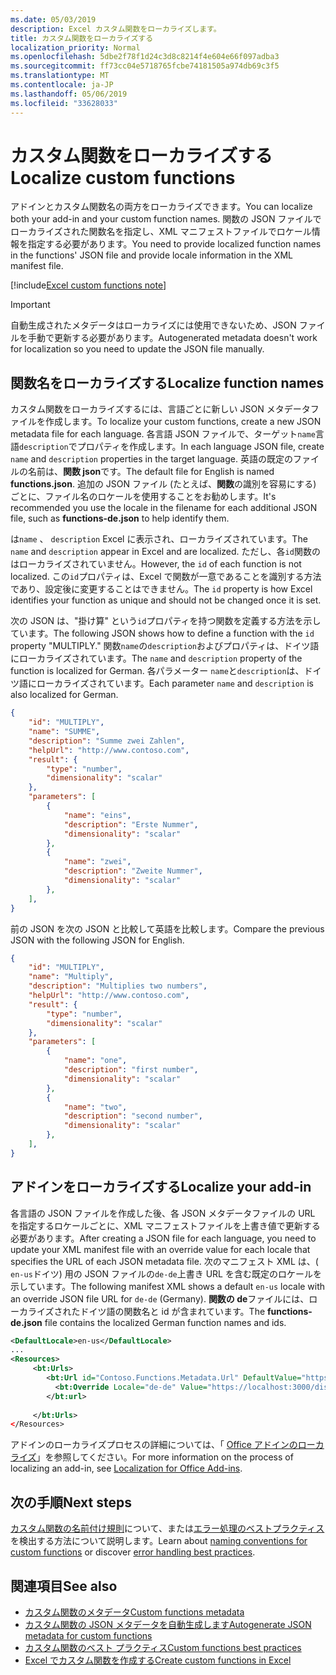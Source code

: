 ```yaml
---
ms.date: 05/03/2019
description: Excel カスタム関数をローカライズします。
title: カスタム関数をローカライズする
localization_priority: Normal
ms.openlocfilehash: 5dbe2f78f1d24c3d8c8214f4e604e66f097adba3
ms.sourcegitcommit: ff73cc04e5718765fcbe74181505a974db69c3f5
ms.translationtype: MT
ms.contentlocale: ja-JP
ms.lasthandoff: 05/06/2019
ms.locfileid: "33628033"
---
```

# <a name="localize-custom-functions"></a><span data-ttu-id="1aead-103">カスタム関数をローカライズする</span><span class="sxs-lookup"><span data-stu-id="1aead-103">Localize custom functions</span></span>

<span data-ttu-id="1aead-104">アドインとカスタム関数名の両方をローカライズできます。</span><span class="sxs-lookup"><span data-stu-id="1aead-104">You can localize both your add-in and your custom function names.</span></span> <span data-ttu-id="1aead-105">関数の JSON ファイルでローカライズされた関数名を指定し、XML マニフェストファイルでロケール情報を指定する必要があります。</span><span class="sxs-lookup"><span data-stu-id="1aead-105">You need to provide localized function names in the functions' JSON file and provide locale information in the XML manifest file.</span></span>

[!include[Excel custom functions note](../includes/excel-custom-functions-note.md)]

>[!IMPORTANT]
> <span data-ttu-id="1aead-106">自動生成されたメタデータはローカライズには使用できないため、JSON ファイルを手動で更新する必要があります。</span><span class="sxs-lookup"><span data-stu-id="1aead-106">Autogenerated metadata doesn't work for localization so you need to update the JSON file manually.</span></span>

## <a name="localize-function-names"></a><span data-ttu-id="1aead-107">関数名をローカライズする</span><span class="sxs-lookup"><span data-stu-id="1aead-107">Localize function names</span></span>

<span data-ttu-id="1aead-108">カスタム関数をローカライズするには、言語ごとに新しい JSON メタデータファイルを作成します。</span><span class="sxs-lookup"><span data-stu-id="1aead-108">To localize your custom functions, create a new JSON metadata file for each language.</span></span> <span data-ttu-id="1aead-109">各言語 JSON ファイルで、ターゲット`name`言語`description`でプロパティを作成します。</span><span class="sxs-lookup"><span data-stu-id="1aead-109">In each language JSON file, create `name` and `description` properties in the target language.</span></span> <span data-ttu-id="1aead-110">英語の既定のファイルの名前は、**関数 json**です。</span><span class="sxs-lookup"><span data-stu-id="1aead-110">The default file for English is named **functions.json**.</span></span> <span data-ttu-id="1aead-111">追加の JSON ファイル (たとえば、**関数**の識別を容易にする) ごとに、ファイル名のロケールを使用することをお勧めします。</span><span class="sxs-lookup"><span data-stu-id="1aead-111">It's recommended you use the locale in the filename for each additional JSON file, such as **functions-de.json** to help identify them.</span></span>

<span data-ttu-id="1aead-112">は`name` 、 `description` Excel に表示され、ローカライズされています。</span><span class="sxs-lookup"><span data-stu-id="1aead-112">The `name` and `description` appear in Excel and are localized.</span></span> <span data-ttu-id="1aead-113">ただし、各`id`関数のはローカライズされていません。</span><span class="sxs-lookup"><span data-stu-id="1aead-113">However, the `id` of each function is not localized.</span></span> <span data-ttu-id="1aead-114">この`id`プロパティは、Excel で関数が一意であることを識別する方法であり、設定後に変更することはできません。</span><span class="sxs-lookup"><span data-stu-id="1aead-114">The `id` property is how Excel identifies your function as unique and should not be changed once it is set.</span></span>

<span data-ttu-id="1aead-115">次の JSON は、"掛け算" という`id`プロパティを持つ関数を定義する方法を示しています。</span><span class="sxs-lookup"><span data-stu-id="1aead-115">The following JSON shows how to define a function with the `id` property "MULTIPLY."</span></span> <span data-ttu-id="1aead-116">関数`name`の`description`およびプロパティは、ドイツ語にローカライズされています。</span><span class="sxs-lookup"><span data-stu-id="1aead-116">The `name` and `description` property of the function is localized for German.</span></span> <span data-ttu-id="1aead-117">各パラメーター `name`と`description`は、ドイツ語にローカライズされています。</span><span class="sxs-lookup"><span data-stu-id="1aead-117">Each parameter `name` and `description` is also localized for German.</span></span>

```JSON
{
    "id": "MULTIPLY",
    "name": "SUMME",
    "description": "Summe zwei Zahlen",
    "helpUrl": "http://www.contoso.com",
    "result": {
        "type": "number",
        "dimensionality": "scalar"
    },
    "parameters": [
        {
            "name": "eins",
            "description": "Erste Nummer",
            "dimensionality": "scalar"
        },
        {
            "name": "zwei",
            "description": "Zweite Nummer",
            "dimensionality": "scalar"
        },
    ],
}
```

<span data-ttu-id="1aead-118">前の JSON を次の JSON と比較して英語を比較します。</span><span class="sxs-lookup"><span data-stu-id="1aead-118">Compare the previous JSON with the following JSON for English.</span></span>

```JSON
{
    "id": "MULTIPLY",
    "name": "Multiply",
    "description": "Multiplies two numbers",
    "helpUrl": "http://www.contoso.com",
    "result": {
        "type": "number",
        "dimensionality": "scalar"
    },
    "parameters": [
        {
            "name": "one",
            "description": "first number",
            "dimensionality": "scalar"
        },
        {
            "name": "two",
            "description": "second number",
            "dimensionality": "scalar"
        },
    ],
}
```

## <a name="localize-your-add-in"></a><span data-ttu-id="1aead-119">アドインをローカライズする</span><span class="sxs-lookup"><span data-stu-id="1aead-119">Localize your add-in</span></span>

<span data-ttu-id="1aead-120">各言語の JSON ファイルを作成した後、各 JSON メタデータファイルの URL を指定するロケールごとに、XML マニフェストファイルを上書き値で更新する必要があります。</span><span class="sxs-lookup"><span data-stu-id="1aead-120">After creating a JSON file for each language, you need to update your XML manifest file with an override value for each locale that specifies the URL of each JSON metadata file.</span></span> <span data-ttu-id="1aead-121">次のマニフェスト XML は、( `en-us`ドイツ) 用の JSON ファイルの`de-de`上書き URL を含む既定のロケールを示しています。</span><span class="sxs-lookup"><span data-stu-id="1aead-121">The following manifest XML shows a default `en-us` locale with an override JSON file URL for `de-de` (Germany).</span></span> <span data-ttu-id="1aead-122">**関数の de**ファイルには、ローカライズされたドイツ語の関数名と id が含まれています。</span><span class="sxs-lookup"><span data-stu-id="1aead-122">The **functions-de.json** file contains the localized German function names and ids.</span></span>

```XML
<DefaultLocale>en-us</DefaultLocale>
...
<Resources>
     <bt:Urls>
        <bt:Url id="Contoso.Functions.Metadata.Url" DefaultValue="https://localhost:3000/dist/functions.json"/>
          <bt:Override Locale="de-de" Value="https://localhost:3000/dist/functions-de.json" />
        </bt:url>
        
     </bt:Urls>
</Resources>
```

<span data-ttu-id="1aead-123">アドインのローカライズプロセスの詳細については、「 [Office アドインのローカライズ](../develop/localization.md#control-localization-from-the-manifest)」を参照してください。</span><span class="sxs-lookup"><span data-stu-id="1aead-123">For more information on the process of localizing an add-in, see [Localization for Office Add-ins](../develop/localization.md#control-localization-from-the-manifest).</span></span>

## <a name="next-steps"></a><span data-ttu-id="1aead-124">次の手順</span><span class="sxs-lookup"><span data-stu-id="1aead-124">Next steps</span></span>
<span data-ttu-id="1aead-125">[カスタム関数の名前付け規則](custom-functions-naming.md)について、または[エラー処理のベストプラクティス](custom-functions-errors.md)を検出する方法について説明します。</span><span class="sxs-lookup"><span data-stu-id="1aead-125">Learn about [naming conventions for custom functions](custom-functions-naming.md) or discover [error handling best practices](custom-functions-errors.md).</span></span>

## <a name="see-also"></a><span data-ttu-id="1aead-126">関連項目</span><span class="sxs-lookup"><span data-stu-id="1aead-126">See also</span></span>

* [<span data-ttu-id="1aead-127">カスタム関数のメタデータ</span><span class="sxs-lookup"><span data-stu-id="1aead-127">Custom functions metadata</span></span>](custom-functions-json.md)
* [<span data-ttu-id="1aead-128">カスタム関数の JSON メタデータを自動生成します</span><span class="sxs-lookup"><span data-stu-id="1aead-128">Autogenerate JSON metadata for custom functions</span></span>](custom-functions-json-autogeneration.md)
* [<span data-ttu-id="1aead-129">カスタム関数のベスト プラクティス</span><span class="sxs-lookup"><span data-stu-id="1aead-129">Custom functions best practices</span></span>](custom-functions-best-practices.md)
* [<span data-ttu-id="1aead-130">Excel でカスタム関数を作成する</span><span class="sxs-lookup"><span data-stu-id="1aead-130">Create custom functions in Excel</span></span>](custom-functions-overview.md)
